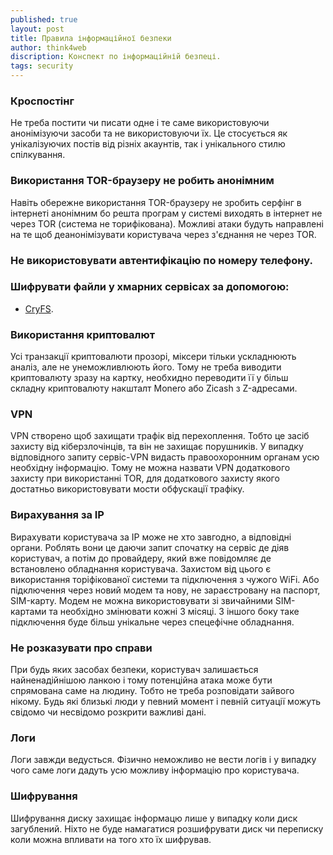 ```yaml
---
published: true
layout: post
title: Правила інформаційної безпеки
author: think4web
discription: Конспект по інформаційній безпеці.
tags: security
---
```


### Кроспостінг

Не треба постити чи писати одне і те саме використовуючи анонімізуючи засоби та не використовуючи їх. Це стосується як унікалізуючих постів від різніх акаунтів, так і унікального стилю спілкування. 

### Використання TOR-браузеру не робить анонімним

Навіть обережне використання TOR-браузеру не зробить серфінг в інтернеті анонімним бо решта програм у системі виходять в інтернет не через TOR (система не торифікована). Можливі атаки будуть направлені на те щоб деанонімізувати користувача через з'єднання не через TOR.

### Не використовувати автентифікацію по номеру телефону.

### Шифрувати файли у хмарних сервісах за допомогою:
- [CryFS](/CryFS/).

### Використання криптовалют

Усі транзакції криптовалюти прозорі, міксери тільки ускладнюють аналіз, але не унеможливлюють його. Тому не треба виводити криптовалюту зразу на картку, необхидно переводити її у більш складну криптовалюту накшталт Monero або Zicash з Z-адресами.

### VPN 

VPN створено щоб захищати трафік від перехоплення. Тобто це засіб захисту від кіберзлочінців, та він не захищає порушників. У випадку відповідного запиту сервіс-VPN видасть правоохоронним органам усю необхідну інформацію. Тому не можна назвати VPN додаткового захисту при використанні TOR, для додаткового захисту якого достатньо використовувати мости обфускації трафіку. 

### Вирахування за IP

Вирахувати користувача за IP може не хто завгодно, а відповідні органи. Роблять вони це даючи запит спочатку на сервіс де діяв користувач, а потім до провайдеру, який вже повідомляє де встановлено обладнання користувача. Захистом від цього є використання торіфікованої системи та підключення з чужого WiFi. Або підключення через новий модем та нову, не зараєстровану на паспорт, SIM-карту. Модем не можна використовувати зі звичайними SIM-картами та необхідно змінювати кожні 3 місяці. З іншого боку таке підключення буде більш унікальне через спецефічне обладнання.

### Не розказувати про справи

При будь яких засобах безпеки, користувач залишається найненадійнішою ланкою і тому потенційна атака може бути спрямована саме на людину. Тобто не треба розповідати зайвого нікому. Будь які близькі люди у певний момент і певній ситуації можуть свідомо чи несвідомо розкрити важливі дані. 

### Логи

Логи завжди ведусться. Фізично неможливо не вести логів і у випадку чого саме логи дадуть усю можливу інформацію про користувача.

### Шифрування

Шифрування диску захищає інформацю лише у випадку коли диск загублений. Ніхто не буде намагатися розшифрувати диск чи переписку коли можна впливати на того хто їх шифрував.


